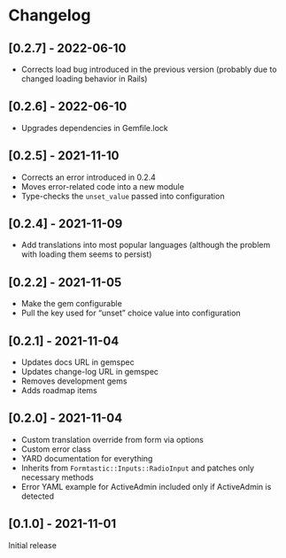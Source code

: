 # Changelog

## [0.2.7] - 2022-06-10

- Corrects load bug introduced in the previous version (probably due to changed loading behavior in Rails)

## [0.2.6] - 2022-06-10

- Upgrades dependencies in Gemfile.lock

## [0.2.5] - 2021-11-10

- Corrects an error introduced in 0.2.4
- Moves error-related code into a new module
- Type-checks the `unset_value` passed into configuration

## [0.2.4] - 2021-11-09

- Add translations into most popular languages (although the problem with loading them seems to persist)

## [0.2.2] - 2021-11-05

- Make the gem configurable
- Pull the key used for “unset” choice value into configuration

## [0.2.1] - 2021-11-04

- Updates docs URL in gemspec
- Updates change-log URL in gemspec
- Removes development gems
- Adds roadmap items

## [0.2.0] - 2021-11-04

- Custom translation override from form via options
- Custom error class
- YARD documentation for everything
- Inherits from `Formtastic::Inputs::RadioInput` and patches only necessary methods
- Error YAML example for ActiveAdmin included only if ActiveAdmin is detected

## [0.1.0] - 2021-11-01

Initial release
